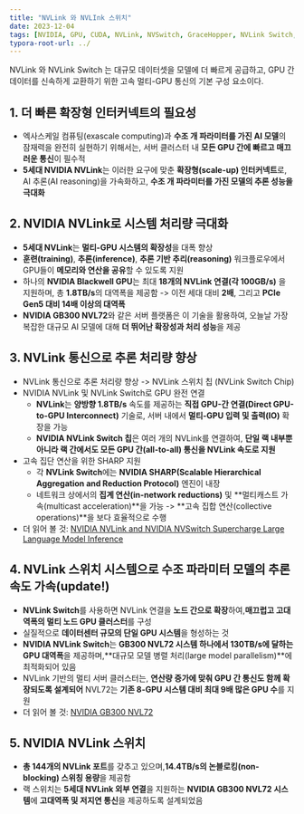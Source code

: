 ```yaml
---
title: "NVLink 와 NVLInk 스위치"
date: 2023-12-04
tags: [NVIDIA, GPU, CUDA, NVLink, NVSwitch, GraceHopper, NVLink Switch, NVIDIA Blackwell]
typora-root-url: ../
---
```


NVLink 와 NVLink Switch 는 대규모 데이터셋을 모델에 더 빠르게 공급하고, GPU 간 데이터를 신속하게 교환하기 위한 고속 멀티-GPU 통신의 기본 구성 요소이다. 



## 1. 더 빠른 확장형 인터커넥트의 필요성

* 엑사스케일 컴퓨팅(exascale computing)과 **수조 개 파라미터를 가진 AI 모델**의 잠재력을 완전히 실현하기 위해서는, 서버 클러스터 내 **모든 GPU 간에 빠르고 매끄러운 통신**이 필수적
* **5세대 NVIDIA NVLink**는 이러한 요구에 맞춘 **확장형(scale-up) 인터커넥트**로,
   AI 추론(AI reasoning)을 가속화하고, **수조 개 파라미터를 가진 모델의 추론 성능을 극대화**



## 2. NVIDIA NVLink로 시스템 처리량 극대화

* **5세대 NVLink**는 **멀티-GPU 시스템의 확장성**을 대폭 향상
* **훈련(training)**, **추론(inference)**, **추론 기반 추리(reasoning)** 워크플로우에서
   GPU들이 **메모리와 연산을 공유**할 수 있도록 지원
* 하나의 **NVIDIA Blackwell GPU**는 최대 **18개의 NVLink 연결(각 100GB/s)** 을 지원하며, 총 **1.8TB/s**의 대역폭을 제공함 -> 이전 세대 대비 **2배**, 그리고 **PCIe Gen5 대비 14배 이상의 대역폭**
* **NVIDIA GB300 NVL72**와 같은 서버 플랫폼은 이 기술을 활용하여, 오늘날 가장 복잡한 대규모 AI 모델에 대해 **더 뛰어난 확장성과 처리 성능**을 제공



## 3. NVLink 통신으로 추론 처리량 향상

* NVLink 통신으로 추론 처리량 향상 -> NVLink 스위치 칩 (NVLink Switch Chip)
* NVIDIA NVLink 및 NVLink Switch로 GPU 완전 연결
  * **NVLink**는 **양방향 1.8TB/s** 속도를 제공하는 **직접 GPU-간 연결(Direct GPU-to-GPU Interconnect)** 기술로, 서버 내에서 **멀티-GPU 입력 및 출력(IO)** 확장을 가능
  * **NVIDIA NVLink Switch 칩**은 여러 개의 NVLink를 연결하여,
     **단일 랙 내부뿐 아니라 랙 간에서도 모든 GPU 간(all-to-all) 통신을 NVLink 속도로 지원**
* 고속 집단 연산을 위한 SHARP 지원
  * 각 **NVLink Switch**에는 **NVIDIA SHARP(Scalable Hierarchical Aggregation and Reduction Protocol)** 엔진이 내장
  * 네트워크 상에서의 **집계 연산(in-network reductions)** 및 **멀티캐스트 가속(multicast acceleration)**을 가능 -> **고속 집합 연산(collective operations)**을 보다 효율적으로 수행
* 더 읽어 볼 것:  [NVIDIA NVLink and NVIDIA NVSwitch Supercharge Large Language Model Inference](https://developer.nvidia.com/blog/nvidia-nvlink-and-nvidia-nvswitch-supercharge-large-language-model-inference/?ncid=so-face-325963)



## 4. NVLink 스위치 시스템으로 수조 파라미터 모델의 추론 속도 가속(update!)

* **NVLink Switch**를 사용하면 NVLink 연결을 **노드 간으로 확장**하여,**매끄럽고 고대역폭의 멀티 노드 GPU 클러스터**를 구성
* 실질적으로 **데이터센터 규모의 단일 GPU 시스템**을 형성하는 것
* **NVIDIA NVLink Switch**는 **GB300 NVL72 시스템 하나에서 130TB/s에 달하는 GPU 대역폭**을 제공하며,**대규모 모델 병렬 처리(large model parallelism)**에 최적화되어 있음
* NVLink 기반의 멀티 서버 클러스터는, **연산량 증가에 맞춰 GPU 간 통신도 함께 확장되도록 설계되어**  NVL72는 **기존 8-GPU 시스템 대비 최대 9배 많은 GPU 수**를 지원
* 더 읽어 볼 것: [NVIDIA GB300 NVL72](https://www.nvidia.com/en-us/data-center/gb300-nvl72/?ncid=so-face-325963)



## 5. NVIDIA NVLink 스위치

* **총 144개의 NVLink 포트**를 갖추고 있으며,**14.4TB/s의 논블로킹(non-blocking) 스위칭 용량**을 제공함
* 랙 스위치는 **5세대 NVLink 외부 연결**을 지원하는 **NVIDIA GB300 NVL72 시스템**에
   **고대역폭 및 저지연 통신**을 제공하도록 설계되었음



